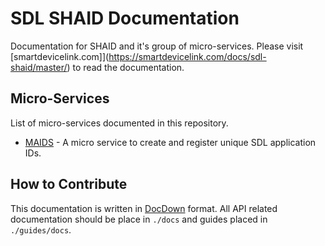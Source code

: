 # SDL SHAID Documentation
Documentation for SHAID and it's group of micro-services.  Please visit [smartdevicelink.com]](https://smartdevicelink.com/docs/sdl-shaid/master/) to read the documentation.

## Micro-Services
List of micro-services documented in this repository.
  * [MAIDS](https://smartdevicelink.com/docs/sdl-maids/master/) - A micro service to create and register unique SDL application IDs.  

## How to Contribute
This documentation is written in [DocDown](https://github.com/smartdevicelink/sdl_markdown_spec) format.  All API related documentation should be place in ```./docs``` and guides placed in ```./guides/docs```.
